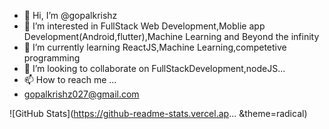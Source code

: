 - 👋 Hi, I’m @gopalkrishz
- 👀 I’m interested in FullStack Web Development,Moblie app Development(Android,flutter),Machine Learning and Beyond the infinity
- 🌱 I’m currently learning ReactJS,Machine Learning,competetive programming
- 💞️ I’m looking to collaborate on FullStackDevelopment,nodeJS...
- 📫 How to reach me ...
- gopalkrishz027@gmail.com

<!---
gopalkrishz/gopalkrishz is a ✨ special ✨ repository because its `README.md` (this file) appears on your GitHub profile.
You can click the Preview link to take a look at your changes.
--->
![GitHub Stats](https://github-readme-stats.vercel.ap... &theme=radical)

